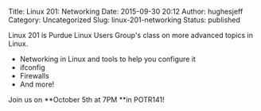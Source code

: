 Title: Linux 201: Networking
Date: 2015-09-30 20:12
Author: hughesjeff
Category: Uncategorized
Slug: linux-201-networking
Status: published

Linux 201 is Purdue Linux Users Group's class on more advanced topics in
Linux.

-   Networking in Linux and tools to help you configure it
-   ifconfig
-   Firewalls
-   And more!

Join us on **October 5th at 7PM **in POTR141!
